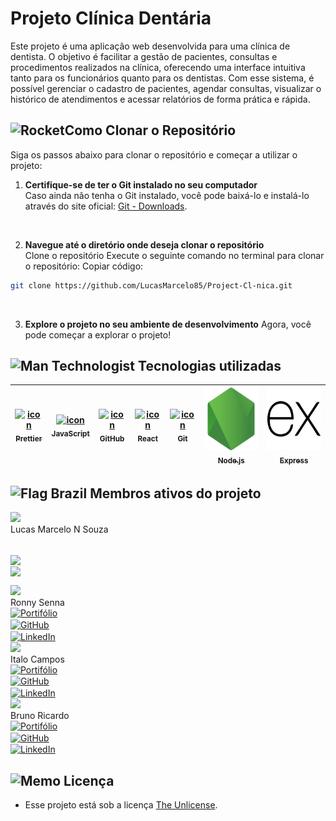 # Projeto Clínica Dentária

Este projeto é uma aplicação web desenvolvida para uma clínica de dentista. O objetivo é facilitar a gestão de pacientes, consultas e procedimentos realizados na clínica, oferecendo uma interface intuitiva tanto para os funcionários quanto para os dentistas. Com esse sistema, é possível gerenciar o cadastro de pacientes, agendar consultas, visualizar o histórico de atendimentos e acessar relatórios de forma prática e rápida.

##  <img src="https://raw.githubusercontent.com/Tarikul-Islam-Anik/Telegram-Animated-Emojis/main/Travel%20and%20Places/Rocket.webp" alt="Rocket" width="25" height="25" />Como Clonar o Repositório

Siga os passos abaixo para clonar o repositório e começar a utilizar o projeto:

1. **Certifique-se de ter o Git instalado no seu computador**  
   Caso ainda não tenha o Git instalado, você pode baixá-lo e instalá-lo através do site oficial: [Git - Downloads](https://git-scm.com/).
<br>

2. **Navegue até o diretório onde deseja clonar o repositório**  
 Clone o repositório
Execute o seguinte comando no terminal para clonar o repositório:
Copiar código:
```bash
git clone https://github.com/LucasMarcelo85/Project-Cl-nica.git
```
<br>

3. **Explore o projeto no seu ambiente de desenvolvimento**
Agora, você pode começar a explorar o projeto!

 

## <img src="https://raw.githubusercontent.com/Tarikul-Islam-Anik/Telegram-Animated-Emojis/main/People/Man%20Technologist.webp" alt="Man Technologist" width="25" height="25" /> Tecnologias utilizadas


| [<img src="https://techstack-generator.vercel.app/prettier-icon.svg" alt="icon" width="100" height="100" /> <br> <sub> Prettier </sub>](https://prettier.io/) | [<img src="https://techstack-generator.vercel.app/js-icon.svg" alt="icon" width="100" height="100" /> <br> <sub> JavaScript </sub>](https://developer.mozilla.org/pt-BR/docs/Web/JavaScript) | [<img src="https://techstack-generator.vercel.app/github-icon.svg" alt="icon" width="100" height="100" /> <br> <sub> GitHub </sub>](https://github.com) | [<img src="https://techstack-generator.vercel.app/react-icon.svg" alt="icon" width="100" height="100" /> <br> <sub> React </sub>](https://react.dev) | [<img src="https://media.tenor.com/F_aIpdp3hEwAAAAi/git-github.gif" alt="icon" width="150" height="100" /> <br> <sub> Git </sub>](https://git-scm.com) | [<img src="https://raw.githubusercontent.com/devicons/devicon/master/icons/nodejs/nodejs-original.svg" alt="icon" width="100" height="100" /> <br> <sub> Node.js </sub>](https://nodejs.org/) | [<img src="https://raw.githubusercontent.com/devicons/devicon/master/icons/express/express-original.svg" alt="icon" width="100" height="100" /> <br> <sub> Express </sub>](https://expressjs.com/) |
| :-----------------------------------------------------------------------------------------------------------------------------------------------------------: | :------------------------------------------------------------------------------------------------------------------------------------------------------------------------------------------: | :------------------------------------------------------------------------------------------------------------------------------------------------------------------------------: | :--------------------------------------------------------------------------------------------------------------------------------------------------: | :----------------------------------------------------------------------------------------------------------------------------------------------------: | :----------------------------------------------------------------------------------------------------------------------------------------------------: | :------------------------------------------------------------------------------------------------------------------------------------------------------------------: |

## <img src="https://raw.githubusercontent.com/Tarikul-Islam-Anik/Telegram-Animated-Emojis/main/Flags/Flag%20Brazil.webp" alt="Flag Brazil" width="25" height="25" /> Membros ativos do projeto                                                                                                                                                                                                                                                                                                                                                                                                                                                                                                                                                                                                                                                                                       

 [<img src="https://github.com/LucasMarcelo85.png" height="90px">](https://github.com/LucasMarcelo85)  <br>
   Lucas Marcelo N Souza  <div > <a href="https://dev-marcelo.vercel.app/" target="_blank"><img alt="" src="https://img.shields.io/badge/Portfolio-000?logo=vercel&logoColor=yellow&style=for-the-badge" style="vertical-align:center" width="120" /></a> <br> [<img src="https://img.shields.io/badge/-GitHub-black?style=for-the-badge&logo=github&logoColor=white" align="center" width="120"/>](https://github.com/LucasMarcelo85) <br> <a href="https://www.linkedin.com/in/marcelo-souza-882aab316" target="_blank" align="center" width="120"><img src="https://img.shields.io/badge/-LinkedIn-%230077B5?style=for-the-badge&logo=linkedin&logoColor=white" target="_blank" align="center" width="120"></a> </div> 


   
<div > 
    <img src="https://github.com/ronnysenna.png" height="90px">
    <br> Ronny Senna<br>
    <a href="" target="_blank"><img alt="Portifólio" src="https://img.shields.io/badge/Portfolio-000?logo=vercel&logoColor=yellow&style=for-the-badge" style="vertical-align:center" width="120" /></a>
   <br>
   <a href="https://github.com/ronnysenna"target="_blank"><img alt="GitHub" src="https://img.shields.io/badge/-GitHub-black?style=for-the-badge&logo=github&logoColor=white" align="center" width="120"/> 
   <br>
   <a href="https://www.linkedin.com/in/ronielle-sena-510559199" target="_blank" align="center" width="120"><img alt="LinkedIn" src="https://img.shields.io/badge/-LinkedIn-%230077B5?style=for-the-badge&logo=linkedin&logoColor=white" target="_blank" align="center" width="120"></a> 
      <br>
 </div> 

 <div > 
    <img src="https://github.com/italocampo.png" height="90px">
    <br> Italo Campos<br>
    <a href="" target="_blank"><img alt="Portifólio" src="https://img.shields.io/badge/Portfolio-000?logo=vercel&logoColor=yellow&style=for-the-badge" style="vertical-align:center" width="120" /></a>
   <br>
   <a href="https://github.com/italocampo" target="_blank"><img alt="GitHub" src="https://img.shields.io/badge/-GitHub-black?style=for-the-badge&logo=github&logoColor=white" align="center" width="120"/> 
   <br>
   <a href="https://www.linkedin.com/in/italo-campos-70850a306?utm_source=share&utm_campaign=share_via&utm_content=profile&utm_medium=ios_app" target="_blank" align="center" width="120"><img alt="LinkedIn" src="https://img.shields.io/badge/-LinkedIn-%230077B5?style=for-the-badge&logo=linkedin&logoColor=white" target="_blank" align="center" width="120"></a> 
      <br>
 </div> 

  <div > 
    <img src="https://github.com/brunoricardo1523.png" height="90px">
    <br> Bruno Ricardo<br>
    <a href="" target="_blank"><img alt="Portifólio" src="https://img.shields.io/badge/Portfolio-000?logo=vercel&logoColor=yellow&style=for-the-badge" style="vertical-align:center" width="120" /></a>
   <br>
   <a href="https://github.com/brunoricardo1523" target="_blank"><img alt="GitHub" src="https://img.shields.io/badge/-GitHub-black?style=for-the-badge&logo=github&logoColor=white" align="center" width="120"/> 
   <br>
   <a href="https://www.linkedin.com/in/bruno-ricardo-663bbb302/" target="_blank" align="center" width="120"><img alt="LinkedIn" src="https://img.shields.io/badge/-LinkedIn-%230077B5?style=for-the-badge&logo=linkedin&logoColor=white" target="_blank" align="center" width="120"></a> 
      <br>
 </div> 





## <img src="https://raw.githubusercontent.com/Tarikul-Islam-Anik/Telegram-Animated-Emojis/main/Objects/Memo.webp" alt="Memo" width="25" height="25" /> Licença

-   Esse projeto está sob a licença [The Unlicense](./LICENSE.txt).




